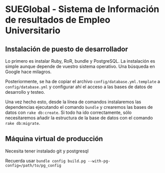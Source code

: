 SUEGlobal - Sistema de Información de resultados de Empleo Universitario
===

Instalación de puesto de desarrollador
---

Lo primero es instalar Ruby, RoR, bundle y PostgreSQL. La instalación es
simple aunque depende de vuestro sistema operativo. Una búsqueda en Google
hace milagros.

Posteriormente, se ha de copiar el archivo `config/database.yml.template` a
`config/database.yml` y configurar ahí el acceso a las bases de datos de
desarrollo y testeo.

Una vez hecho esto, desde la línea de comandos instalaremos las dependencias
ejecutando el comando `bundle` y crearemos las bases de datos con
`rake db:create`. Si todo ha ido correctamente, sólo necesitaremos añadir la
estructura de la base de datos con el comando `rake db:migrate`.

Máquina virtual de producción
-----------------------------

Necesita tener instalado git y postgresql

Recuerda usar ```bundle config build.pg --with-pg-config=/path/to/pg_config```
